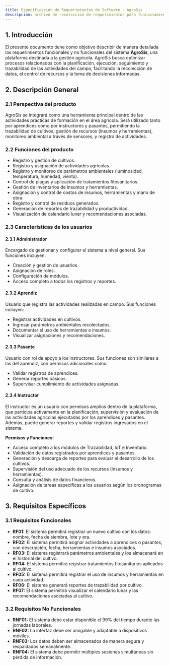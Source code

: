```yaml
---
title: Especificación de Requerimientos de Software - AgroSis
descripción: archivo de recoleccion de requerimientos para funcionamiento correcto del software
---
```


## 1. Introducción

El presente documento tiene como objetivo describir de manera detallada los requerimientos funcionales y no funcionales del sistema **AgroSis**, una plataforma destinada a la gestión agrícola. AgroSis busca optimizar procesos relacionados con la planificación, ejecución, seguimiento y trazabilidad de las actividades del campo, facilitando la recolección de datos, el control de recursos y la toma de decisiones informadas.

## 2. Descripción General

### 2.1 Perspectiva del producto

AgroSis se integrará como una herramienta principal dentro de las actividades prácticas de formación en el área agrícola. Será utilizado tanto por aprendices como por instructores y pasantes, permitiendo la trazabilidad de cultivos, gestión de recursos (insumos y herramientas), monitoreo ambiental a través de sensores, y registro de actividades.

### 2.2 Funciones del producto

- Registro y gestión de cultivos.
- Registro y asignación de actividades agrícolas.
- Registro y monitoreo de parámetros ambientales (luminosidad, temperatura, humedad, viento).
- Control de plagas y aplicación de tratamientos fitosanitarios.
- Gestión de inventarios de insumos y herramientas.
- Asignación y control de costos de insumos, herramientas y mano de obra.
- Registro y control de residuos generados.
- Generación de reportes de trazabilidad y productividad.
- Visualización de calendario lunar y recomendaciones asociadas.

### 2.3 Características de los usuarios

#### 2.3.1 Administrador

Encargado de gestionar y configurar el sistema a nivel general. Sus funciones incluyen:

- Creación y gestión de usuarios.
- Asignación de roles.
- Configuración de módulos.
- Acceso completo a todos los registros y reportes.

#### 2.3.2 Aprendiz

Usuario que registra las actividades realizadas en campo. Sus funciones incluyen:

- Registrar actividades en cultivos.
- Ingresar parámetros ambientales recolectados.
- Documentar el uso de herramientas e insumos.
- Visualizar asignaciones y recomendaciones.

#### 2.3.3 Pasante

Usuario con rol de apoyo a los instructores. Sus funciones son similares a las del aprendiz, con permisos adicionales como:

- Validar registros de aprendices.
- Generar reportes básicos.
- Supervisar cumplimiento de actividades asignadas.

#### 2.3.4 Instructor

El instructor es un usuario con permisos amplios dentro de la plataforma, que participa activamente en la planificación, supervisión y evaluación de las actividades agrícolas ejecutadas por los aprendices y pasantes. Además, puede generar reportes y validar registros ingresados en el sistema.

**Permisos y Funciones:**

- Acceso completo a los módulos de Trazabilidad, IoT e Inventario.
- Validación de datos registrados por aprendices y pasantes.
- Generación y descarga de reportes para evaluar el desarrollo de los cultivos.
- Supervisión del uso adecuado de los recursos (insumos y herramientas).
- Consulta y análisis de datos financieros.
- Asignación de tareas específicas a los usuarios según los cronogramas de cultivo.

## 3. Requisitos Específicos

### 3.1 Requisitos Funcionales

- **RF01:** El sistema permitirá registrar un nuevo cultivo con los datos: nombre, fecha de siembra, lote y era.
- **RF02:** El sistema permitirá asignar actividades a aprendices o pasantes, con descripción, fecha, herramientas e insumos asociados.
- **RF03:** El sistema registrará parámetros ambientales y los almacenará en el historial del cultivo.
- **RF04:** El sistema permitirá registrar tratamientos fitosanitarios aplicados al cultivo.
- **RF05:** El sistema permitirá registrar el uso de insumos y herramientas en cada actividad.
- **RF06:** El sistema generará reportes de trazabilidad por cultivo.
- **RF07:** El sistema permitirá visualizar el calendario lunar y las recomendaciones asociadas al cultivo.

### 3.2 Requisitos No Funcionales

- **RNF01:** El sistema debe estar disponible el 99% del tiempo durante las jornadas laborales.
- **RNF02:** La interfaz debe ser amigable y adaptable a dispositivos móviles.
- **RNF03:** Los datos deben ser almacenados de manera segura y respaldados semanalmente.
- **RNF04:** El sistema debe permitir múltiples sesiones simultáneas sin pérdida de información.
